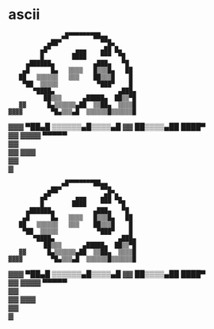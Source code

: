 # ascii






                   ▄█▀▀▀▀▀▀▀██▄▄        
               ▄██▀           ▀▀█▄      
             ▄█▀       ▄▄▄    ▄██ █▄    
             █        ████    ▀▀▀  ▀█   
         ▄██████▄           ▄███▄   ▀█  
        ▄█      █▄   ▒▒▒▒   █▒▒▒█▄   ██ 
       ██   ▒▒▒▒▒▒   ▒▒▒    ██▒▒▒█    █ 
        ▀██  ▒▒▒▒▒           ▀███▀    █ 
           ▀████▄                  ▄███▄
              ██▒▒▒      ▄█████▄  ██▒▒▀█
       ▓▓      █▄▒▒▒▒▒▒▄██  ▒▒██▄  ▒▒▒▒█
    ▓▓▓▓        ▀█▄▒▒▒▄█  ▒▒▒▒▒▒█▒▒▒▒▒▒█
  ▓▓▓             ▀██▄█  ▒▒▒▒▒▒▄█▒▒▒▒▄█ 
 ▓▓                   ██▒▒▒▒▄██  ████▀  
▓▓       ▓▓▓▓          ▀▀▀▀▀            
        ▓▓                              
      ▓▓        ▓▓▓                     
               ▓▓                       
              ▓                         


                   ▄█▀▀▀▀▀▀▀██▄▄        
               ▄██▀           ▀▀█▄      
             ▄█▀       ▄▄▄    ▄██ █▄    
             █        ████    ▀▀▀  ▀█   
         ▄██████▄           ▄███▄   ▀█  
        ▄█      █▄   ▒▒▒▒   █▒▒▒█▄   ██ 
       ██   ▒▒▒▒▒▒   ▒▒▒    ██▒▒▒█    █ 
        ▀██  ▒▒▒▒▒           ▀███▀    █ 
           ▀████▄                  ▄███▄
              ██▒▒▒      ▄█████▄  ██▒▒▀█
       ▓▓      █▄▒▒▒▒▒▒▄██  ▒▒██▄  ▒▒▒▒█
    ▓▓▓▓        ▀█▄▒▒▒▄█  ▒▒▒▒▒▒█▒▒▒▒▒▒█
  ▓▓▓             ▀██▄█  ▒▒▒▒▒▒▄█▒▒▒▒▄█ 
 ▓▓                   ██▒▒▒▒▄██  ████▀  
▓▓       ▓▓▓▓          ▀▀▀▀▀            
        ▓▓                              
      ▓▓        ▓▓▓                     
               ▓▓                       
              ▓                         
